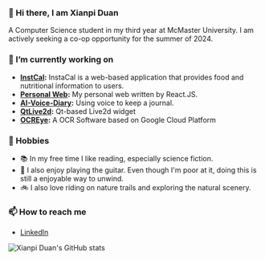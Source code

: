 ### 👋 Hi there, I am Xianpi Duan
A Computer Science student in my third year at McMaster University. I am actively seeking a co-op opportunity for the summer of 2024. 

### 🔭 I’m currently working on

* **[InstCal](https://devpost.com/software/instacal-eohuy0):** InstaCal is a web-based application that provides food and nutritional information to users.
* **[Personal Web](https://github.com/duanxianpi/duanxianpi.github.io):** My personal web written by React.JS.
* **[AI-Voice-Diary](https://github.com/duanxianpi/AI-Voice-Diary):** Using voice to keep a journal.
* **[QtLive2d](https://github.com/duanxianpi/QtLive2d):** Qt-based Live2d widget
* **[OCREye](https://github.com/duanxianpi/OCREye):** A OCR Software based on Google Cloud Platform

### 📖 Hobbies
* 📚 In my free time I like reading, especially science fiction.
* 🎸 I also enjoy playing the guitar. Even though I'm poor at it, doing this is still a enjoyable way to unwind.
* 🚲 I also love riding on nature trails and exploring the natural scenery.

### 📫 How to reach me
* [LinkedIn](https://www.linkedin.com/in/xianpi-duan/)


![Xianpi Duan's GitHub stats](https://github-readme-stats.vercel.app/api?username=duanxianpi&show_icons=true&theme=react)
<!--
**duanxianpi/duanxianpi** is a ✨ _special_ ✨ repository because its `README.md` (this file) appears on your GitHub profile.

Here are some ideas to get you started:

- 🔭 I’m currently working on ...
- 🌱 I’m currently learning ...
- 👯 I’m looking to collaborate on ...
- 🤔 I’m looking for help with ...
- 💬 Ask me about ...
- 📫 How to reach me: ...
- 😄 Pronouns: ...
- ⚡ Fun fact: ...
-->
